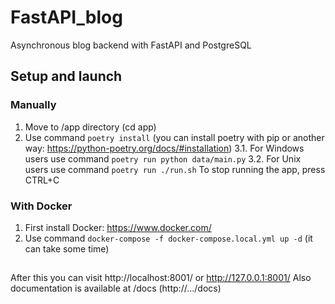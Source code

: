 # FastAPI_blog
Asynchronous blog backend with FastAPI and PostgreSQL

## Setup and launch

### Manually
  1. Move to /app directory (cd app)
  2. Use command ```poetry install```
  (you can install poetry with pip or another way: https://python-poetry.org/docs/#installation)
  3.1. For Windows users use command ```poetry run python data/main.py``` 
  3.2. For Unix users use command ```poetry run ./run.sh```
To stop running the app, press CTRL+C

### With Docker
  1. First install Docker: https://www.docker.com/
  2. Use command ```docker-compose -f docker-compose.local.yml up -d```
  (it can take some time)

##

After this you can visit http://localhost:8001/ or http://127.0.0.1:8001/
Also documentation is available at /docs (http://.../docs)
